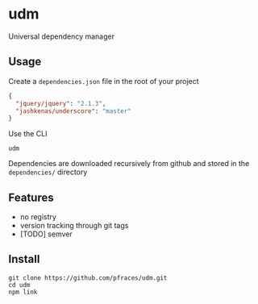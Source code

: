 udm
===

Universal dependency manager

Usage
-----

Create a `dependencies.json` file in the root of your project

```json
{
  "jquery/jquery": "2.1.3",
  "jashkenas/underscore": "master"
}
```

Use the CLI

    udm

Dependencies are downloaded recursively from github and stored in the
`dependencies/` directory

Features
--------

*   no registry
*   version tracking through git tags
*   [TODO] semver

Install
-------

    git clone https://github.com/pfraces/udm.git
    cd udm
    npm link
